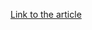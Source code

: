 [Link to the article](https://www.akamai.com/blog/security-research/2024/aug/2024-august-kubernetes-gitsync-command-injection-defcon)
